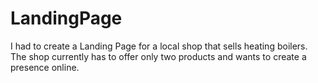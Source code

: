 # LandingPage
I had to create a Landing Page for a local shop that sells heating boilers. The shop currently has to offer
only two products and wants to create a presence online.
 
